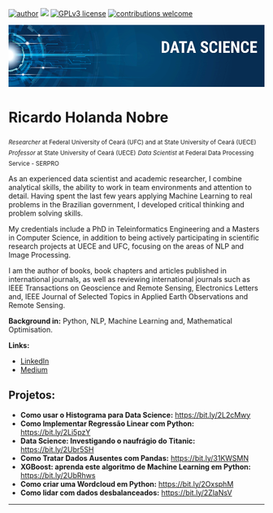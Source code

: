 [![author](https://img.shields.io/badge/author-rhnobre-red.svg)](https://www.linkedin.com/in/rhnobre) [![](https://img.shields.io/badge/python-3.7+-blue.svg)](https://www.python.org/downloads/release/python-365/) [![GPLv3 license](https://img.shields.io/badge/License-GPLv3-blue.svg)](http://perso.crans.org/besson/LICENSE.html) [![contributions welcome](https://img.shields.io/badge/contributions-welcome-brightgreen.svg?style=flat)](https://github.com/rhnobre)

<p align="center">
  <img src="banner.png" >
</p>

# Ricardo Holanda Nobre
<sub>*Researcher* at Federal University of Ceará (UFC) and at State University of Ceará (UECE)</sub>
<sub>*Professor* at State University of Ceará (UECE)</sub>
<sub>*Data Scientist* at Federal Data Processing Service - SERPRO</sub>

As an experienced data scientist and academic researcher, I combine analytical skills, the ability to work in team environments and attention to detail. Having spent the last few years applying Machine Learning to real problems in the Brazilian government, I developed critical thinking and problem solving skills.

My credentials include a PhD in Teleinformatics Engineering and a Masters in Computer Science, in addition to being actively participating in scientific research projects at UECE and UFC, focusing on the areas of NLP and Image Processing.

I am the author of books, book chapters and articles published in international journals, as well as reviewing international journals such as IEEE Transactions on Geoscience and Remote Sensing, Electronics Letters and, IEEE Journal of Selected Topics in Applied Earth Observations and Remote Sensing.

**Background in:** Python, NLP, Machine Learning and, Mathematical Optimisation.

**Links:**
* [LinkedIn](https://www.linkedin.com/in/rhnobre)
* [Medium](https://www.medium.com)


## Projetos:

* **Como usar o Histograma para Data Science:** https://bit.ly/2L2cMwy
* **Como Implementar Regressão Linear com Python:** https://bit.ly/2Li5pzY
* **Data Science: Investigando o naufrágio do Titanic:** https://bit.ly/2Ubr5SH
* **Como Tratar Dados Ausentes com Pandas:** https://bit.ly/31KWSMN
* **XGBoost: aprenda este algoritmo de Machine Learning em Python:** https://bit.ly/2UbRhws
* **Como criar uma Wordcloud em Python:** https://bit.ly/2OxsphM
* **Como lidar com dados desbalanceados:** https://bit.ly/2ZlaNsV

---




